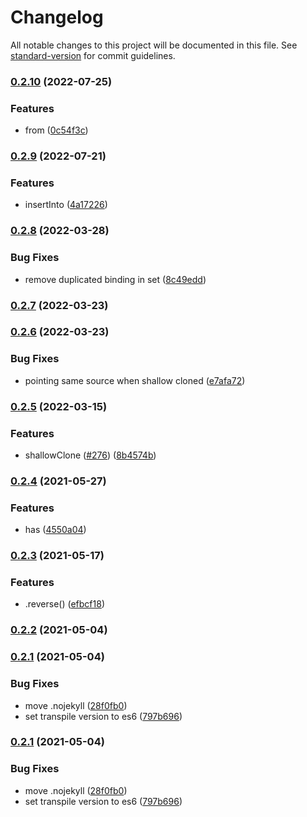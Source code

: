 # Changelog

All notable changes to this project will be documented in this file. See [standard-version](https://github.com/conventional-changelog/standard-version) for commit guidelines.

### [0.2.10](https://github.com/Paosder/vector-map/compare/v0.2.9...v0.2.10) (2022-07-25)


### Features

* from ([0c54f3c](https://github.com/Paosder/vector-map/commit/0c54f3ce96c370a8c25ee8b6bd80b68b3ee5b954))

### [0.2.9](https://github.com/Paosder/vector-map/compare/v0.2.8...v0.2.9) (2022-07-21)


### Features

* insertInto ([4a17226](https://github.com/Paosder/vector-map/commit/4a172263317f52a9faf2940ecf83dd374b0fc7e0))

### [0.2.8](https://github.com/Paosder/vector-map/compare/v0.2.7...v0.2.8) (2022-03-28)


### Bug Fixes

* remove duplicated binding in set ([8c49edd](https://github.com/Paosder/vector-map/commit/8c49eddc4aec7a37d2921509e44a7eba4d1517e2))

### [0.2.7](https://github.com/Paosder/vector-map/compare/v0.2.6...v0.2.7) (2022-03-23)

### [0.2.6](https://github.com/Paosder/vector-map/compare/v0.2.5...v0.2.6) (2022-03-23)


### Bug Fixes

* pointing same source when shallow cloned ([e7afa72](https://github.com/Paosder/vector-map/commit/e7afa722aabad1ee775c42a93b5d72df3503910d))

### [0.2.5](https://github.com/Paosder/vector-map/compare/v0.2.4...v0.2.5) (2022-03-15)


### Features

* shallowClone ([#276](https://github.com/Paosder/vector-map/issues/276)) ([8b4574b](https://github.com/Paosder/vector-map/commit/8b4574b6c0a0a6e289275ad9f996106855553141))

### [0.2.4](https://github.com/Paosder/vector-map/compare/v0.2.3...v0.2.4) (2021-05-27)


### Features

* has ([4550a04](https://github.com/Paosder/vector-map/commit/4550a0402cf96de76a03ce1535bf90f64d4a22b4))

### [0.2.3](https://github.com/Paosder/vector-map/compare/v0.2.2...v0.2.3) (2021-05-17)


### Features

* .reverse() ([efbcf18](https://github.com/Paosder/vector-map/commit/efbcf180952b4497e52b0aaffd75ef875fa23742))

### [0.2.2](https://github.com/Paosder/vector-map/compare/v0.2.1...v0.2.2) (2021-05-04)

### [0.2.1](https://github.com/Paosder/vector-map/compare/v0.2.0...v0.2.1) (2021-05-04)


### Bug Fixes

* move .nojekyll ([28f0fb0](https://github.com/Paosder/vector-map/commit/28f0fb0d4cb6a6e46c579c55922078288387aec4))
* set transpile version to es6 ([797b696](https://github.com/Paosder/vector-map/commit/797b696acaebe93432bc5bb4eed791f3414a9728))

### [0.2.1](https://github.com/Paosder/vector-map/compare/v0.2.0...v0.2.1) (2021-05-04)


### Bug Fixes

* move .nojekyll ([28f0fb0](https://github.com/Paosder/vector-map/commit/28f0fb0d4cb6a6e46c579c55922078288387aec4))
* set transpile version to es6 ([797b696](https://github.com/Paosder/vector-map/commit/797b696acaebe93432bc5bb4eed791f3414a9728))
